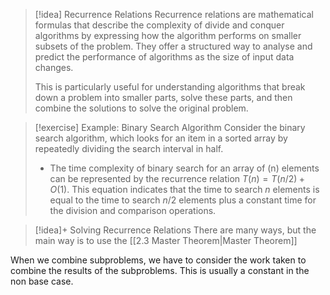 > [!idea] Recurrence Relations
> Recurrence relations are mathematical formulas that describe the complexity of divide and conquer algorithms by expressing how the algorithm performs on smaller subsets of the problem. They offer a structured way to analyse and predict the performance of algorithms as the size of input data changes. 
> 
> This is particularly useful for understanding algorithms that break down a problem into smaller parts, solve these parts, and then combine the solutions to solve the original problem.

> [!exercise] Example: Binary Search Algorithm
> Consider the binary search algorithm, which looks for an item in a sorted array by repeatedly dividing the search interval in half. 
> - The time complexity of binary search for an array of \(n\) elements can be represented by the recurrence relation $T(n) = T(n/2) + O(1)$. This equation indicates that the time to search $n$ elements is equal to the time to search $n/2$ elements plus a constant time for the division and comparison operations.



> [!idea]+ Solving Recurrence Relations
> There are many ways, but the main way is to use the [[2.3 Master Theorem|Master Theorem]]

When we combine subproblems, we have to consider the work taken to combine the results of the subproblems. This is usually a constant in the non base case. 